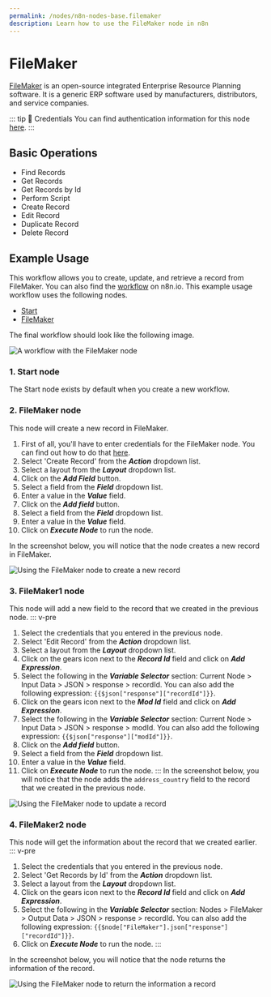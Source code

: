 ```yaml
---
permalink: /nodes/n8n-nodes-base.filemaker
description: Learn how to use the FileMaker node in n8n
---
```


# FileMaker

[FileMaker](https://FileMaker.com) is an open-source integrated Enterprise Resource Planning software. It is a generic ERP software used by manufacturers, distributors, and service companies.

::: tip 🔑 Credentials
You can find authentication information for this node [here](../../../credentials/FileMaker/README.md).
:::

## Basic Operations

- Find Records
- Get Records
- Get Records by Id
- Perform Script
- Create Record
- Edit Record
- Duplicate Record
- Delete Record

## Example Usage

This workflow allows you to create, update, and retrieve a record from FileMaker. You can also find the [workflow](https://n8n.io/workflows/1068) on n8n.io. This example usage workflow uses the following nodes.
- [Start](../../core-nodes/Start/README.md)
- [FileMaker]()

The final workflow should look like the following image.

![A workflow with the FileMaker node](REDACTED)

### 1. Start node

The Start node exists by default when you create a new workflow.

### 2. FileMaker node

This node will create a new record in FileMaker.

1. First of all, you'll have to enter credentials for the FileMaker node. You can find out how to do that [here](../../../credentials/FileMaker/README.md).
2. Select 'Create Record' from the ***Action*** dropdown list.
3. Select a layout from the ***Layout*** dropdown list.
4. Click on the ***Add Field*** button.
5. Select a field from the ***Field*** dropdown list.
6. Enter a value in the ***Value*** field.
7. Click on the ***Add field*** button.
8. Select a field from the ***Field*** dropdown list.
9. Enter a value in the ***Value*** field.
10. Click on ***Execute Node*** to run the node.

In the screenshot below, you will notice that the node creates a new record in FileMaker.

![Using the FileMaker node to create a new record](REDACTED)

### 3. FileMaker1 node

This node will add a new field to the record that we created in the previous node.
::: v-pre
1. Select the credentials that you entered in the previous node.
2. Select 'Edit Record' from the ***Action*** dropdown list.
3. Select a layout from the ***Layout*** dropdown list.
4. Click on the gears icon next to the ***Record Id*** field and click on ***Add Expression***.
5. Select the following in the ***Variable Selector*** section: Current Node > Input Data > JSON > response > recordId. You can also add the following expression: `{{$json["response"]["recordId"]}}`.
6. Click on the gears icon next to the ***Mod Id*** field and click on ***Add Expression***.
7. Select the following in the ***Variable Selector*** section: Current Node > Input Data > JSON > response > modId. You can also add the following expression: `{{$json["response"]["modId"]}}`.
8. Click on the ***Add field*** button.
9. Select a field from the ***Field*** dropdown list.
10. Enter a value in the ***Value*** field.
11. Click on ***Execute Node*** to run the node.
:::
In the screenshot below, you will notice that the node adds the `address_country` field to the record that we created in the previous node.

![Using the FileMaker node to update a record](REDACTED)

### 4. FileMaker2 node

This node will get the information about the record that we created earlier.
::: v-pre
1. Select the credentials that you entered in the previous node.
2. Select 'Get Records by Id' from the ***Action*** dropdown list.
3. Select a layout from the ***Layout*** dropdown list.
4. Click on the gears icon next to the ***Record Id*** field and click on ***Add Expression***.
5. Select the following in the ***Variable Selector*** section: Nodes > FileMaker > Output Data > JSON > response > recordId. You can also add the following expression: `{{$node["FileMaker"].json["response"]["recordId"]}}`.
6. Click on ***Execute Node*** to run the node.
:::

In the screenshot below, you will notice that the node returns the information of the record.

![Using the FileMaker node to return the information a record](REDACTED)
